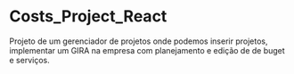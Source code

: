 # Costs_Project_React
Projeto de um gerenciador de projetos onde podemos inserir projetos, implementar um GIRA na empresa com planejamento e edição de de buget e serviços.
